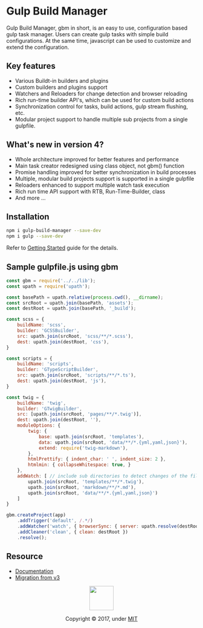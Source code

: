 # Gulp Build Manager
Gulp Build Manager, gbm in short, is an easy to use, configuration based gulp task manager. Users can create gulp tasks with simple build configurations. At the same time, javascript can be used to customize and extend the configuration.

## Key features
- Various Buildt-in builders and plugins
- Custom builders and plugins support
- Watchers and Reloaders for change detection and browser reloading
- Rich run-time builder API's, which can be used for custom build actions
- Synchronization control for tasks, build actions, gulp stream flushing, etc.
- Modular project support to handle multiple sub projects from a single gulpfile.


## What's new in version 4?
- Whole architecture improved for better features and performance
- Main task creator redesigned using class object, not gbm() function
- Promise handling improved for better synchronization in build processes
- Multiple, modular build projects support is supported in a single gulpfile
- Reloaders enhanced to support multiple watch task execution
- Rich run time API support with RTB, Run-Time-Builder, class
- And more ...


## Installation
```bash
npm i gulp-build-manager --save-dev
npm i gulp --save-dev
```
Refer to [Getting Started](/docs/contents/01-getting-started.md) guide for the details.


## Sample gulpfile.js using gbm

```js
const gbm = require('../../lib');
const upath = require('upath');

const basePath = upath.relative(process.cwd(), __dirname);
const srcRoot = upath.join(basePath, 'assets');
const destRoot = upath.join(basePath, '_build');

const scss = {
    buildName: 'scss',
    builder: 'GCSSBuilder',
    src: upath.join(srcRoot, 'scss/**/*.scss'),
    dest: upath.join(destRoot, 'css'),
}

const scripts = {
    buildName: 'scripts',
    builder: 'GTypeScriptBuilder',
    src: upath.join(srcRoot, 'scripts/**/*.ts'),
    dest: upath.join(destRoot, 'js'),
}

const twig = {
    buildName: 'twig',
    builder: 'GTwigBuilder',
    src: [upath.join(srcRoot, 'pages/**/*.twig')],
    dest: upath.join(destRoot, ''),
    moduleOptions: {
        twig: {
            base: upath.join(srcRoot, 'templates'),
            data: upath.join(srcRoot, 'data/**/*.{yml,yaml,json}'),
            extend: require('twig-markdown'),
        },
        htmlPrettify: { indent_char: ' ', indent_size: 2 },
        htmlmin: { collapseWhitespace: true, }
    },
    addWatch: [ // include sub directories to detect changes of the files which are not in src list.
        upath.join(srcRoot, 'templates/**/*.twig'),
        upath.join(srcRoot, 'markdown/**/*.md'),
        upath.join(srcRoot, 'data/**/*.{yml,yaml,json}')
    ]
}

gbm.createProject(app)
    .addTrigger('default', /.*/)
    .addWatcher('watch', { browserSync: { server: upath.resolve(destRoot), } })
    .addCleaner('clean', { clean: destRoot })
    .resolve();
```


## Resource
- [Documentation](/docs/contents/README.md)
- [Migration from v3](/docs/contents/09-migration-from-v3.md)



<p align="center">
  <img class="logo" src="https://shnam7.github.io/gulp-build-manager/images/gbm.svg" width="64px">
  <p align=center>Copyright &copy; 2017, under <a href="./LICENSE">MIT</a></p>
</div>
